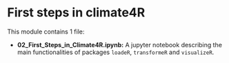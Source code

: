 # First steps in climate4R

This module contains 1 file:
* **02_First_Steps_in_Climate4R.ipynb:** A jupyter notebook describing the main functionalities of packages `loadeR`, `transformeR` and `visualizeR`.
